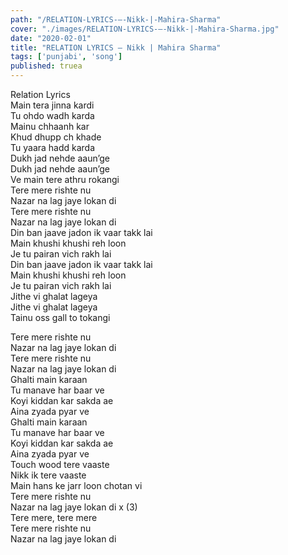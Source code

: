 ```yaml
---
path: "/RELATION-LYRICS-–-Nikk-|-Mahira-Sharma"
cover: "./images/RELATION-LYRICS-–-Nikk-|-Mahira-Sharma.jpg"
date: "2020-02-01"
title: "RELATION LYRICS – Nikk | Mahira Sharma"
tags: ['punjabi', 'song']
published: truea
---
```

  
Relation Lyrics  
Main tera jinna kardi  
Tu ohdo wadh karda  
Mainu chhaanh kar  
Khud dhupp ch khade  
Tu yaara hadd karda  
Dukh jad nehde aaun’ge  
Dukh jad nehde aaun’ge  
Ve main tere athru rokangi  
Tere mere rishte nu  
Nazar na lag jaye lokan di  
Tere mere rishte nu  
Nazar na lag jaye lokan di  
Din ban jaave jadon ik vaar takk lai  
Main khushi khushi reh loon  
Je tu pairan vich rakh lai  
Din ban jaave jadon ik vaar takk lai  
Main khushi khushi reh loon  
Je tu pairan vich rakh lai  
Jithe vi ghalat lageya  
Jithe vi ghalat lageya  
Tainu oss gall to tokangi  
  
  
  
  
  
  
Tere mere rishte nu  
Nazar na lag jaye lokan di  
Tere mere rishte nu  
Nazar na lag jaye lokan di  
Ghalti main karaan  
Tu manave har baar ve  
Koyi kiddan kar sakda ae  
Aina zyada pyar ve  
Ghalti main karaan  
Tu manave har baar ve  
Koyi kiddan kar sakda ae  
Aina zyada pyar ve  
Touch wood tere vaaste  
Nikk ik tere vaaste  
Main hans ke jarr loon chotan vi  
Tere mere rishte nu  
Nazar na lag jaye lokan di x (3)  
Tere mere, tere mere  
Tere mere rishte nu  
Nazar na lag jaye lokan di  
